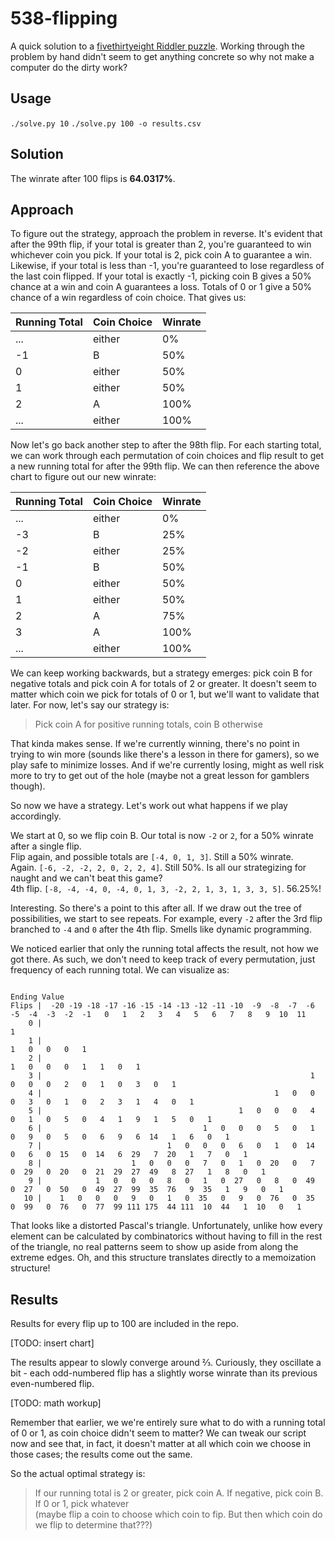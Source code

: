 # 538-flipping

A quick solution to a [fivethirtyeight Riddler puzzle](https://fivethirtyeight.com/features/can-you-flip-your-way-to-victory/). Working through the problem by hand didn't seem to get anything concrete so why not make a computer do the dirty work?

## Usage
`./solve.py 10`
`./solve.py 100 -o results.csv`

## Solution
The winrate after 100 flips is **64.0317%**.

## Approach
To figure out the strategy, approach the problem in reverse. It's evident that after the 99th flip, if your total is greater than 2, you're guaranteed to win whichever coin you pick. If your total is 2, pick coin A to guarantee a win. Likewise, if your total is less than -1, you're guaranteed to lose regardless of the last coin flipped. If your total is exactly -1, picking coin B gives a 50% chance at a win and coin A guarantees a loss. Totals of 0 or 1 give a 50% chance of a win regardless of coin choice. That gives us:

| Running Total | Coin Choice   | Winrate   |
| -             | -             | -         |
| ...           | either        | 0%        |
| -1            | B             | 50%       |
| 0             | either        | 50%       |
| 1             | either        | 50%       |
| 2             | A             | 100%      |
| ...           | either        | 100%      |

Now let's go back another step to after the 98th flip. For each starting total, we can work through each permutation of coin choices and flip result to get a new running total for after the 99th flip. We can then reference the above chart to figure out our new winrate:

| Running Total | Coin Choice   | Winrate   |
| -             | -             | -         |
| ...           | either        | 0%        |
| -3            | B             | 25%       |
| -2            | either        | 25%       |
| -1            | B             | 50%       |
| 0             | either        | 50%       |
| 1             | either        | 50%       |
| 2             | A             | 75%       |
| 3             | A             | 100%      |
| ...           | either        | 100%      |

We can keep working backwards, but a strategy emerges: pick coin B for negative totals and pick coin A for totals of 2 or greater. It doesn't seem to matter which coin we pick for totals of 0 or 1, but we'll want to validate that later. For now, let's say our strategy is:

> Pick coin A for positive running totals, coin B otherwise

That kinda makes sense. If we're currently winning, there's no point in trying to win more (sounds like there's a lesson in there for gamers), so we play safe to minimize losses. And if we're currently losing, might as well risk more to try to get out of the hole (maybe not a great lesson for gamblers though).

So now we have a strategy. Let's work out what happens if we play accordingly.

We start at 0, so we flip coin B. Our total is now `-2` or `2`, for a 50% winrate after a single flip.  
Flip again, and possible totals are `[-4, 0, 1, 3]`. Still a 50% winrate.  
Again. `[-6, -2, -2, 2, 0, 2, 2, 4]`. Still 50%. Is all our strategizing for naught and we can't beat this game?  
4th flip. `[-8, -4, -4, 0, -4, 0, 1, 3, -2, 2, 1, 3, 1, 3, 3, 5]`. 56.25%!  

Interesting. So there's a point to this after all. If we draw out the tree of possibilities, we start to see repeats. For example, every `-2` after the 3rd flip branched to `-4` and `0` after the 4th flip. Smells like dynamic programming.

We noticed earlier that only the running total affects the result, not how we got there. As such, we don't need to keep track of every permutation, just frequency of each running total. We can visualize as:

```
                                                                                      Ending Value
Flips |  -20 -19 -18 -17 -16 -15 -14 -13 -12 -11 -10  -9  -8  -7  -6  -5  -4  -3  -2  -1   0   1   2   3   4   5   6   7   8   9  10  11
    0 |                                                                                    1
    1 |                                                                            1   0   0   0   1
    2 |                                                                    1   0   0   0   1   1   0   1
    3 |                                                            1   0   0   0   2   0   1   0   3   0   1
    4 |                                                    1   0   0   0   3   0   1   0   2   3   1   4   0   1
    5 |                                            1   0   0   0   4   0   1   0   5   0   4   1   9   1   5   0   1
    6 |                                    1   0   0   0   5   0   1   0   9   0   5   0   6   9   6  14   1   6   0   1
    7 |                            1   0   0   0   6   0   1   0  14   0   6   0  15   0  14   6  29   7  20   1   7   0   1
    8 |                    1   0   0   0   7   0   1   0  20   0   7   0  29   0  20   0  21  29  27  49   8  27   1   8   0   1
    9 |            1   0   0   0   8   0   1   0  27   0   8   0  49   0  27   0  50   0  49  27  99  35  76   9  35   1   9   0   1
   10 |    1   0   0   0   9   0   1   0  35   0   9   0  76   0  35   0  99   0  76   0  77  99 111 175  44 111  10  44   1  10   0   1
```

That looks like a distorted Pascal's triangle. Unfortunately, unlike how every element can be calculated by combinatorics without having to fill in the rest of the triangle, no real patterns seem to show up aside from along the extreme edges. Oh, and this structure translates directly to a memoization structure!

## Results
Results for every flip up to 100 are included in the repo.

[TODO: insert chart]

The results appear to slowly converge around &#8532;. Curiously, they oscillate a bit - each odd-numbered flip has a slightly worse winrate than its previous even-numbered flip.

[TODO: math workup]

Remember that earlier, we we're entirely sure what to do with a running total of 0 or 1, as coin choice didn't seem to matter? We can tweak our script now and see that, in fact, it doesn't matter at all which coin we choose in those cases; the results come out the same.

So the actual optimal strategy is:

> If our running total is 2 or greater, pick coin A. If negative, pick coin B. If 0 or 1, pick whatever  
> (maybe flip a coin to choose which coin to fip. But then which coin do we flip to determine that???)

